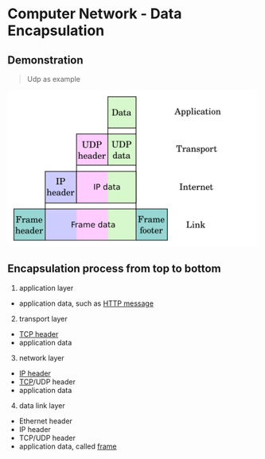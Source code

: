 # Computer Network - Data Encapsulation

## Demonstration

> Udp as example

![data Encapsulation](/image/UDP_encapsulation.svg)

## Encapsulation process from top to bottom

1. application layer

- application data, such as [HTTP message](http-message.md)

2. transport layer

- [TCP header](tcp-message-header-sturture.md)
- application data

3. network layer

- [IP header](ipv4-datagram.md)
- [TCP](computer-network-tcp-segment-structure.md)/UDP header
- application data

4. data link layer

- Ethernet header
- IP header
- TCP/UDP header
- application data, called [frame](computer-network-frame.md)
